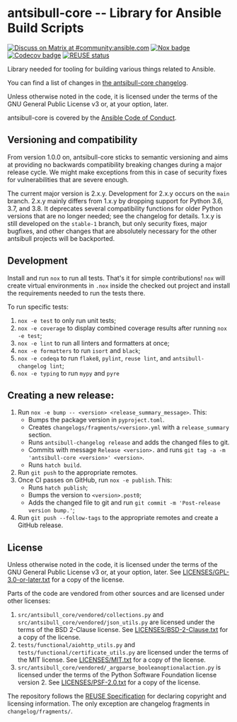<!--
Copyright (c) Ansible Project
GNU General Public License v3.0+ (see LICENSES/GPL-3.0-or-later.txt or https://www.gnu.org/licenses/gpl-3.0.txt)
SPDX-License-Identifier: GPL-3.0-or-later
-->

# antsibull-core -- Library for Ansible Build Scripts
[![Discuss on Matrix at #community:ansible.com](https://img.shields.io/matrix/community:ansible.com.svg?server_fqdn=ansible-accounts.ems.host&label=Discuss%20on%20Matrix%20at%20%23community:ansible.com&logo=matrix)](https://matrix.to/#/#community:ansible.com)
[![Nox badge](https://github.com/ansible-community/antsibull-core/actions/workflows/nox.yml/badge.svg)](https://github.com/ansible-community/antsibull-core/actions/workflows/nox.yml)
[![Codecov badge](https://img.shields.io/codecov/c/github/ansible-community/antsibull-core)](https://codecov.io/gh/ansible-community/antsibull-core)
[![REUSE status](https://api.reuse.software/badge/github.com/ansible-community/antsibull-core)](https://api.reuse.software/info/github.com/ansible-community/antsibull-core)

Library needed for tooling for building various things related to Ansible.

You can find a list of changes in [the antsibull-core changelog](./CHANGELOG.rst).

Unless otherwise noted in the code, it is licensed under the terms of the GNU
General Public License v3 or, at your option, later.

antsibull-core is covered by the [Ansible Code of Conduct](https://docs.ansible.com/ansible/latest/community/code_of_conduct.html).

## Versioning and compatibility

From version 1.0.0 on, antsibull-core sticks to semantic versioning and aims at providing no backwards compatibility breaking changes during a major release cycle. We might make exceptions from this in case of security fixes for vulnerabilities that are severe enough.

The current major version is 2.x.y. Development for 2.x.y occurs on the `main` branch. 2.x.y mainly differs from 1.x.y by dropping support for Python 3.6, 3.7, and 3.8. It deprecates several compatibility functions for older Python versions that are no longer needed; see the changelog for details. 1.x.y is still developed on the `stable-1` branch, but only security fixes, major bugfixes, and other changes that are absolutely necessary for the other antsibull projects will be backported.

## Development

Install and run `nox` to run all tests. That's it for simple contributions!
`nox` will create virtual environments in `.nox` inside the checked out project
and install the requirements needed to run the tests there.

To run specific tests:

1. `nox -e test` to only run unit tests;
2. `nox -e coverage` to display combined coverage results after running `nox -e
   test`;
3. `nox -e lint` to run all linters and formatters at once;
4. `nox -e formatters` to run `isort` and `black`;
3. `nox -e codeqa` to run `flake8`, `pylint`, `reuse lint`, and `antsibull-changelog lint`;
6. `nox -e typing` to run `mypy` and `pyre`

## Creating a new release:

1. Run `nox -e bump -- <version> <release_summary_message>`. This:
   * Bumps the package version in `pyproject.toml`.
   * Creates `changelogs/fragments/<version>.yml` with a `release_summary` section.
   * Runs `antsibull-changelog release` and adds the changed files to git.
   * Commits with message `Release <version>.` and runs `git tag -a -m 'antsibull-core <version>' <version>`.
   * Runs `hatch build`.
2. Run `git push` to the appropriate remotes.
3. Once CI passes on GitHub, run `nox -e publish`. This:
   * Runs `hatch publish`;
   * Bumps the version to `<version>.post0`;
   * Adds the changed file to git and run `git commit -m 'Post-release version bump.'`;
4. Run `git push --follow-tags` to the appropriate remotes and create a GitHub release.

## License

Unless otherwise noted in the code, it is licensed under the terms of the GNU
General Public License v3 or, at your option, later. See
[LICENSES/GPL-3.0-or-later.txt](https://github.com/ansible-community/antsibull-changelog/tree/main/LICENSE)
for a copy of the license.

Parts of the code are vendored from other sources and are licensed under other licenses:
1. `src/antsibull_core/vendored/collections.py` and `src/antsibull_core/vendored/json_utils.py` are licensed under the terms of the BSD 2-Clause license. See [LICENSES/BSD-2-Clause.txt](https://github.com/ansible-community/antsibull-changelog/tree/main/LICENSES/BSD-2-Clause.txt) for a copy of the license.
2. `tests/functional/aiohttp_utils.py` and `tests/functional/certificate_utils.py` are licensed under the terms of the MIT license. See [LICENSES/MIT.txt](https://github.com/ansible-community/antsibull-changelog/tree/main/LICENSES/MIT.txt) for a copy of the license.
3. `src/antsibull_core/vendored/_argparse_booleanoptionalaction.py` is licensed under the terms of the Python Software Foundation license version 2. See [LICENSES/PSF-2.0.txt](https://github.com/ansible-community/antsibull-changelog/tree/main/LICENSES/PSF-2.0.txt) for a copy of the license.

The repository follows the [REUSE Specification](https://reuse.software/spec/) for declaring copyright and
licensing information. The only exception are changelog fragments in ``changelog/fragments/``.
